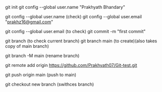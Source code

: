 git init
git config --global user.name "Prakhyath Bhandary"

git config --global user.name (check)
git config --global user.email "prakhz16@gmail.com"

git config --global user.email (to check)
git commit -m "first commit"

git branch (to check current branch)
git branch main  (to create)(also takes copy of main branch)

git branch -M main  (rename branch)

git remote add origin https://github.com/Prakhyath07/Git-test.git

git push origin main  (push to main)

git checkout new branch (swithces branch)